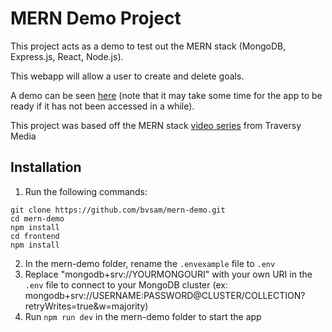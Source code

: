 # MERN Demo Project

This project acts as a demo to test out the MERN stack (MongoDB, Express.js, React, Node.js).

This webapp will allow a user to create and delete goals.

A demo can be seen [here](https://bsam-mernapp.herokuapp.com/) (note that it may take some time for the app to be ready if it has not been accessed in a while).

This project was based off the MERN stack [video series](https://www.youtube.com/watch?v=-0exw-9YJBo&list=PLillGF-RfqbbQeVSccR9PGKHzPJSWqcsm) from Traversy Media

## Installation

1. Run the following commands:

```
git clone https://github.com/bvsam/mern-demo.git
cd mern-demo
npm install
cd frontend
npm install
```

2. In the mern-demo folder, rename the `.envexample` file to `.env`
3. Replace "mongodb+srv://YOURMONGOURI" with your own URI in the `.env` file to connect to your MongoDB cluster (ex: mongodb+srv://USERNAME:PASSWORD@CLUSTER/COLLECTION?retryWrites=true&w=majority)
4. Run `npm run dev` in the mern-demo folder to start the app
